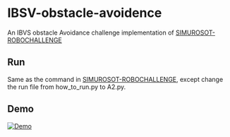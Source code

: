 # IBSV-obstacle-avoidence

An IBVS obstacle Avoidance challenge implementation of [SIMUROSOT-ROBOCHALLENGE](https://github.com/zerowind168/SIMUROSOT-ROBOCHALLENGE)

## Run

Same as the command in [SIMUROSOT-ROBOCHALLENGE](https://github.com/zerowind168/SIMUROSOT-ROBOCHALLENGE), except change the run file from how_to_run.py to A2.py.

## Demo
[![Demo](https://img.youtube.com/vi/7S7Oale-jRc/0.jpg)](https://youtu.be/7S7Oale-jRc "Demo")